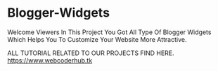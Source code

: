 # Blogger-Widgets
Welcome Viewers In This Project You Got All Type Of Blogger Widgets Which Helps You To Customize Your Website More Attractive.

ALL TUTORIAL RELATED TO OUR PROJECTS FIND HERE.
https://www.webcoderhub.tk
